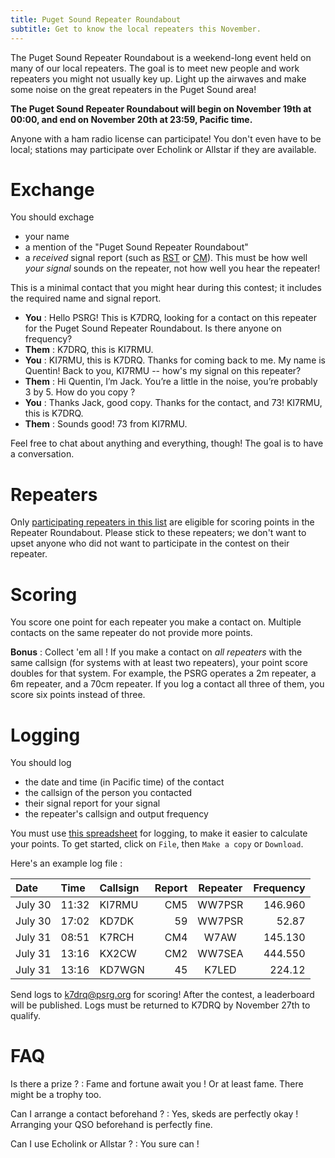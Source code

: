 ```yaml
---
title: Puget Sound Repeater Roundabout
subtitle: Get to know the local repeaters this November.
---
```


The Puget Sound Repeater Roundabout is a weekend-long event held on many of our local repeaters. The goal is to meet new people and work repeaters you might not usually key up. Light up the airwaves and make some noise on the great repeaters in the Puget Sound area!

**The Puget Sound Repeater Roundabout will begin on November 19th at 00:00, and end on November 20th at 23:59, Pacific time.**

Anyone with a ham radio license can participate! You don't even have to be local; stations may participate over Echolink or Allstar if they are available.


# Exchange

You should exchage

- your name
- a mention of the "Puget Sound Repeater Roundabout"
- a _received_ signal report (such as [RST](https://en.wikipedia.org/wiki/R-S-T_system) or [CM](https://en.wikipedia.org/wiki/Circuit_Merit)). This must be how well _your signal_ sounds on the repeater, not how well you hear the repeater!

This is a minimal contact that you might hear during this contest; it includes the required name and signal report.

- **You** : Hello PSRG! This is K7DRQ, looking for a contact on this repeater for the Puget Sound Repeater Roundabout. Is there anyone on frequency?
- **Them** : K7DRQ, this is KI7RMU.
- **You** : KI7RMU, this is K7DRQ. Thanks for coming back to me. My name is Quentin! Back to you, KI7RMU -- how's my signal on this repeater?
- **Them** : Hi Quentin, I’m Jack. You’re a little in the noise, you’re probably 3 by 5. How do you copy ?
- **You** : Thanks Jack, good copy. Thanks for the contact, and 73! KI7RMU, this is K7DRQ.
- **Them** : Sounds good! 73 from KI7RMU.

Feel free to chat about anything and everything, though! The goal is to have a conversation.


# Repeaters

Only [participating repeaters in this list](/psrg_repeater_roundabout/repeaters) are eligible for scoring points in the Repeater Roundabout. Please stick to these repeaters; we don't want to upset anyone who did not want to participate in the contest on their repeater.


# Scoring

You score one point for each repeater you make a contact on. Multiple contacts on the same repeater do not provide more points.

**Bonus** : Collect 'em all ! If you make a contact on *all repeaters* with the same callsign (for systems with at least two repeaters), your point score doubles for that system. For example, the PSRG operates a 2m repeater, a 6m repeater, and a 70cm repeater. If you log a contact all three of them, you score six points instead of three.


# Logging

You should log

- the date and time (in Pacific time) of the contact
- the callsign of the person you contacted
- their signal report for your signal
- the repeater's callsign and output frequency

You must use [this spreadsheet](https://docs.google.com/spreadsheets/d/1Frz6BoFUzWNTmiYED5OW_NTWhY-cSMRZQnhvdga4ORE/edit?usp=sharing) for logging, to make it easier to calculate your points. To get started, click on `File`, then `Make a copy` or `Download`.

Here's an example log file :

| Date    | Time  | Callsign | Report  | Repeater | Frequency |
|:--------|:------|:---------|--------:|:--------:|----------:|
| July 30 | 11:32 | KI7RMU   |     CM5 | WW7PSR   | 146.960   |
| July 30 | 17:02 | KD7DK    |      59 | WW7PSR   | 52.87     |
| July 31 | 08:51 | K7RCH    |     CM4 | W7AW     | 145.130   |
| July 31 | 13:16 | KX2CW    |     CM2 | WW7SEA   | 444.550   |
| July 31 | 13:16 | KD7WGN   |      45 | K7LED    | 224.12    |

Send logs to [k7drq@psrg.org](mailto:k7drq@psrg.org) for scoring! After the contest, a leaderboard will be published. Logs must be returned to K7DRQ by November 27th to qualify.


# FAQ

Is there a prize ?
: Fame and fortune await you ! Or at least fame. There might be a trophy too.

Can I arrange a contact beforehand ?
: Yes, skeds are perfectly okay ! Arranging your QSO beforehand is perfectly fine.

Can I use Echolink or Allstar ?
: You sure can !
